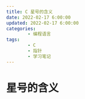 ```yaml
---
title: C 星号的含义
date: 2022-02-17 6:00:00
updated: 2022-02-17 6:00:00
categories:
        - 编程语言
tags:
        - C
        - 指针
        - 学习笔记
---
```


# 星号的含义
